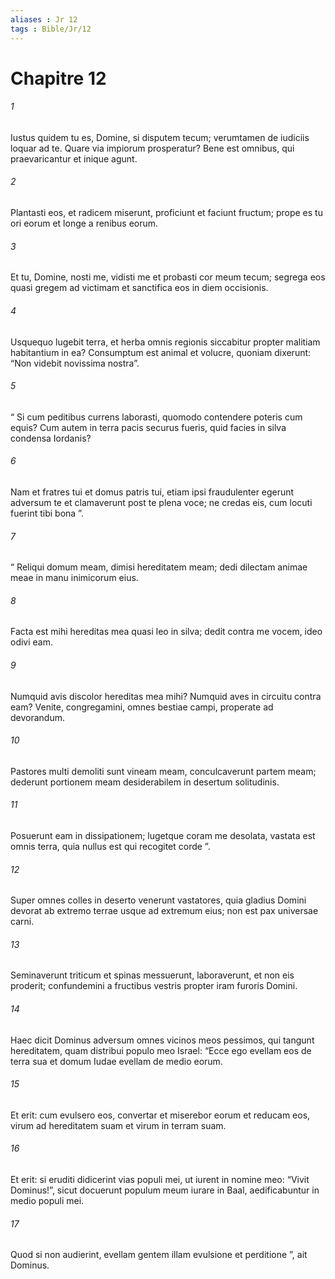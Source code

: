 ```yaml
---
aliases : Jr 12
tags : Bible/Jr/12
---
```


# Chapitre 12

###### 1
Iustus quidem tu es, Domine, si disputem tecum; verumtamen de iudiciis loquar ad te. Quare via impiorum prosperatur? Bene est omnibus, qui praevaricantur et inique agunt.
###### 2
Plantasti eos, et radicem miserunt, proficiunt et faciunt fructum; prope es tu ori eorum et longe a renibus eorum.
###### 3
Et tu, Domine, nosti me, vidisti me et probasti cor meum tecum; segrega eos quasi gregem ad victimam et sanctifica eos in diem occisionis.
###### 4
Usquequo lugebit terra, et herba omnis regionis siccabitur propter malitiam habitantium in ea? Consumptum est animal et volucre, quoniam dixerunt: “Non videbit novissima nostra”.
###### 5
“ Si cum peditibus currens laborasti, quomodo contendere poteris cum equis? Cum autem in terra pacis securus fueris, quid facies in silva condensa Iordanis?
###### 6
Nam et fratres tui et domus patris tui, etiam ipsi fraudulenter egerunt adversum te et clamaverunt post te plena voce; ne credas eis, cum locuti fuerint tibi bona ”.
###### 7
“ Reliqui domum meam, dimisi hereditatem meam; dedi dilectam animae meae in manu inimicorum eius.
###### 8
Facta est mihi hereditas mea quasi leo in silva; dedit contra me vocem, ideo odivi eam.
###### 9
Numquid avis discolor hereditas mea mihi? Numquid aves in circuitu contra eam? Venite, congregamini, omnes bestiae campi, properate ad devorandum.
###### 10
Pastores multi demoliti sunt vineam meam, conculcaverunt partem meam; dederunt portionem meam desiderabilem in desertum solitudinis.
###### 11
Posuerunt eam in dissipationem; lugetque coram me desolata, vastata est omnis terra, quia nullus est qui recogitet corde ”.
###### 12
Super omnes colles in deserto venerunt vastatores, quia gladius Domini devorat ab extremo terrae usque ad extremum eius; non est pax universae carni.
###### 13
Seminaverunt triticum et spinas messuerunt, laboraverunt, et non eis proderit; confundemini a fructibus vestris propter iram furoris Domini.
###### 14
Haec dicit Dominus adversum omnes vicinos meos pessimos, qui tangunt hereditatem, quam distribui populo meo Israel: “Ecce ego evellam eos de terra sua et domum Iudae evellam de medio eorum. 
###### 15
Et erit: cum evulsero eos, convertar et miserebor eorum et reducam eos, virum ad hereditatem suam et virum in terram suam. 
###### 16
Et erit: si eruditi didicerint vias populi mei, ut iurent in nomine meo: “Vivit Dominus!”, sicut docuerunt populum meum iurare in Baal, aedificabuntur in medio populi mei. 
###### 17
Quod si non audierint, evellam gentem illam evulsione et perditione ”, ait Dominus.
